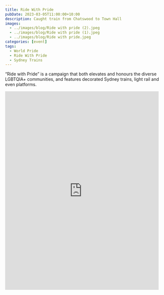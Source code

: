 ```yaml
---
title: Ride With Pride
pubDate: 2023-03-05T11:00:00+10:00
description: Caught train from Chatswood to Town Hall
images:
  - ../images/blog/Ride with pride (2).jpeg
  - ../images/blog/Ride with pride (1).jpeg
  - ../images/blog/Ride with pride.jpeg
categories: [event]
tags:
  - World Pride
  - Ride With Pride
  - Sydney Trains
---
```


“Ride with Pride” is a campaign that both elevates and honours the diverse LGBTQIA+ communities, and features decorated Sydney trains, light rail and even platforms.

<iframe src="https://www.facebook.com/plugins/post.php?href=https%3A%2F%2Fwww.facebook.com%2Fchris1.tham%2Fposts%2Fpfbid033MQWfKVbSE4pS8y1nB7TJ7P9zvUfpZUPV3TqQ5jT4k9KtoxEYzdp4dQrHxbzACyVl&show_text=true&width=500" width="500" height="645" style="border:none;overflow:hidden" scrolling="no" frameborder="0" allowfullscreen="true" allow="autoplay; clipboard-write; encrypted-media; picture-in-picture; web-share"></iframe>
